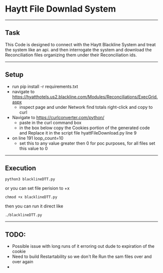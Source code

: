 # Haytt File Downlad System
---
## Task
This Code is designed to connect with the Haytt Blackline System and treat the system like an api. and then interrogate the system and download the Reconciliation files organizing them under their Reconciliation ids. 

---
## Setup
* run pip install -r requirements.txt
* navigate to https://hyatthotels.us2.blackline.com/Modules/Reconciliations/ExecGrid.aspx 
  * inspect page and under Network find totals right-click and copy to curl
* Navigate to https://curlconverter.com/python/
  *  paste in the curl command box
  *  in the box below copy the Cookies portion of the generated code and Replace it in the script file hyattFileDownload.py line 9
* on line 191 loop_count=10
  *  set this to any value greater then 0 for poc purposes, for all files set this value to 0
  
---

## Execution
 ```
 python3 blacklineDTT.py
 ```
or you can set file perision to +x
```
chmod +x blacklineDTT.py
```
then you can run it direct like
```
./blacklineDTT.py 
```

 ---
 ## TODO:
 * Possible issue with long runs of it erroring out dude to expiration of the cookie
 * Need to build  Restartability so we don't Re Run the sam files over and over again
 * 